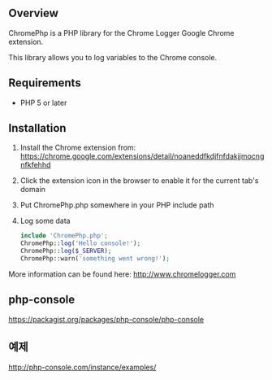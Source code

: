 ## Overview
ChromePhp is a PHP library for the Chrome Logger Google Chrome extension.

This library allows you to log variables to the Chrome console.

## Requirements
- PHP 5 or later

## Installation
1. Install the Chrome extension from: https://chrome.google.com/extensions/detail/noaneddfkdjfnfdakjjmocngnfkfehhd
2. Click the extension icon in the browser to enable it for the current tab's domain
3. Put ChromePhp.php somewhere in your PHP include path
4. Log some data

    ```php
    include 'ChromePhp.php';
    ChromePhp::log('Hello console!');
    ChromePhp::log($_SERVER);
    ChromePhp::warn('something went wrong!');
    ```

More information can be found here:
http://www.chromelogger.com




## php-console
https://packagist.org/packages/php-console/php-console

## 예제
http://php-console.com/instance/examples/
